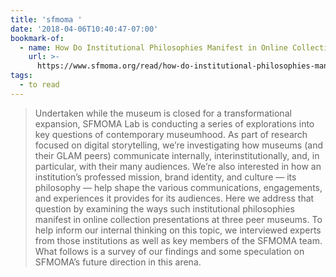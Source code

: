 ```yaml
---
title: 'sfmoma '
date: '2018-04-06T10:40:47-07:00'
bookmark-of:
  - name: How Do Institutional Philosophies Manifest in Online Collections?
    url: >-
      https://www.sfmoma.org/read/how-do-institutional-philosophies-manifest-online-collections/
tags:
  - to read
---
```

> Undertaken while the museum is closed for a transformational expansion, SFMOMA Lab is conducting a series of explorations into key questions of contemporary museumhood. As part of research focused on digital storytelling, we’re investigating how museums (and their GLAM peers) communicate internally, interinstitutionally, and, in particular, with their many audiences. We’re also interested in how an institution’s professed mission, brand identity, and culture — its philosophy — help shape the various communications, engagements, and experiences it provides for its audiences. Here we address that question by examining the ways such institutional philosophies manifest in online collection presentations at three peer museums. To help inform our internal thinking on this topic, we interviewed experts from those institutions as well as key members of the SFMOMA team. What follows is a survey of our findings and some speculation on SFMOMA’s future direction in this arena.
